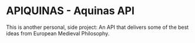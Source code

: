 # APIQUINAS - Aquinas API

This is another personal, side project: An API that delivers some of the best ideas from European Medieval Philosophy.
